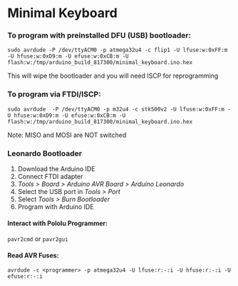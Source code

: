# Minimal Keyboard

### To program with preinstalled DFU (USB) bootloader:
```sudo avrdude -P /dev/ttyACM0 -p atmega32u4 -c flip1 -U lfuse:w:0xFF:m -U hfuse:w:0xD9:m -U efuse:w:0xCB:m -U flash:w:/tmp/arduino_build_817300/minimal_keyboard.ino.hex```

This will wipe the bootloader and you will need ISCP for reprogramming

### To program via FTDI/ISCP:
```sudo avrdude  -P /dev/ttyACM0 -p m32u4 -c stk500v2 -U lfuse:w:0xFF:m -U hfuse:w:0xD9:m -U efuse:w:0xCB:m -U flash:w:/tmp/arduino_build_817300/minimal_keyboard.ino.hex```

Note: MISO and MOSI are NOT switched

### Leonardo Bootloader
1. Download the Arduino IDE
2. Connect FTDI adapter
3. _Tools > Board > Arduino AVR Board > Arduino Leonardo_
4. Select the USB port in _Tools > Port_
5. Select _Tools > Burn Bootloader_
6. Program with Arduino IDE

#### Interact with Pololu Programmer:
```pavr2cmd``` or ```pavr2gui```

#### Read AVR Fuses:
```avrdude -c <programmer> -p atmega32u4 -U lfuse:r:-:i -U hfuse:r:-:i -U efuse:r:-:i```
